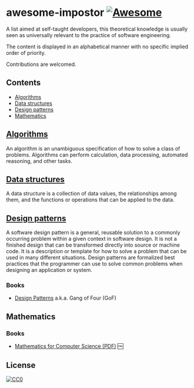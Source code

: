 # awesome-impostor [![Awesome](https://awesome.re/badge.svg)](https://awesome.re)

A list aimed at self-taught developers, this theoretical knowledge is usually seen as universally relevant to the practice of software engineering.

The content is displayed in an alphabetical manner with no specific implied order of priority.

Contributions are welcomed.

## Contents
- [Algorithms](#algorithms)
- [Data structures](#data-structures)
- [Design patterns](#design-patterns)
- [Mathematics](#mathematics)

## [Algorithms](https://en.wikipedia.org/wiki/Algorithm)

An algorithm is an unambiguous specification of how to solve a class of problems. Algorithms can perform calculation, data processing, automated reasoning, and other tasks.

## [Data structures](https://en.wikipedia.org/wiki/Data_structure)

A data structure is a collection of data values, the relationships among them, and the functions or operations that can be applied to the data.

## [Design patterns](https://en.wikipedia.org/wiki/Software_design_pattern)

A software design pattern is a general, reusable solution to a commonly occurring problem within a given context in software design. It is not a finished design that can be transformed directly into source or machine code. It is a description or template for how to solve a problem that can be used in many different situations. Design patterns are formalized best practices that the programmer can use to solve common problems when designing an application or system.

### Books
* [Design Patterns](https://en.wikipedia.org/wiki/Design_Patterns) a.k.a. Gang of Four (GoF)

## Mathematics

### Books
* [Mathematics for Computer Science (PDF)](https://courses.csail.mit.edu/6.042/spring18/mcs.pdf) 🆓

## License

[![CC0](http://mirrors.creativecommons.org/presskit/buttons/88x31/svg/cc-zero.svg)](https://creativecommons.org/publicdomain/zero/1.0/)
